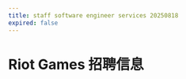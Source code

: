 ```yaml
---
title: staff software engineer services 20250818
expired: false
---
```


# Riot Games 招聘信息

<JobPostingTable job-posting-json-path="riot-games/data/staff-software-engineer-20250818.json" />